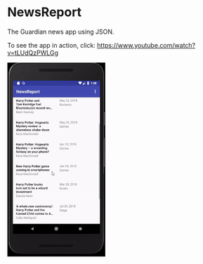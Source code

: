 # NewsReport
The Guardian news app using JSON.

To see the app in action, click: https://www.youtube.com/watch?v=tLUdQzPWLGg

![The Guardian News Report](NewsGif.gif)
